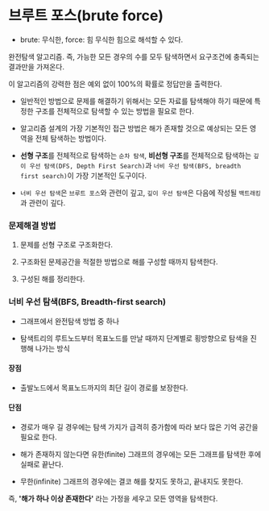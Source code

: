 # 브루트 포스(brute force)
- brute: 무식한, force: 힘   무식한 힘으로 해석할 수 있다.

완전탐색 알고리즘. 즉, 가능한 모든 경우의 수를 모두 탐색하면서 요구조건에 충족되는 결과만을 가져온다.

이 알고리즘의 강력한 점은 예외 없이 100%의 확률로 정답만을 출력한다.

- 일반적인 방법으로 문제를 해결하기 위해서는 모든 자료를 탐색해야 하기 때문에 특정한 구조를 전체적으로 탐색할 수 있는 방법을 필요로 한다.

- 알고리즘 설계의 가장 기본적인 접근 방법은 해가 존재할 것으로 예상되는 모든 영역을 전체 탐색하는 방법이다.

- **선형 구조**를 전체적으로 탐색하는 `순차 탐색`, **비선형 구조**를 전체적으로 탐색하는 `깊이 우선 탐색(DFS, Depth First
 Search)`과 `너비 우선 탐색(BFS, breadth first search)`이 가장 기본적인 도구이다.

- `너비 우선 탐색`은 `브루트 포스`와 관련이 깊고, `깊이 우선 탐색`은 다음에 작성될 `백트래킹`과 관련이 깊다.

### 문제해결 방법  
1. 문제를 선형 구조로 구조화한다.

2. 구조화된 문제공간을 적절한 방법으로 해를 구성할 때까지 탐색한다.

3. 구성된 해를 정리한다.
 
 
 
### 너비 우선 탐색(BFS, Breadth-first search)
- 그래프에서 완전탐색 방법 중 하나

- 탐색트리의 루트노드부터 목표노드를 만날 때까지 단계별로 횡방향으로 탐색을 진행해 나가는 방식

#### 장점
- 출발노드에서 목표노드까지의 최단 길이 경로를 보장한다.

#### 단점
- 경로가 매우 길 경우에는 탐색 가지가 급격히 증가함에 따라 보다 많은 기억 공간을 필요로 한다.

- 해가 존재하지 않는다면 유한(finite) 그래프의 경우에는 모든 그래프를 탐색한 후에 실패로 끝난다.

- 무한(infinite) 그래프의 경우에는 결코 해를 찾지도 못하고, 끝내지도 못한다.

즉, **'해가 하나 이상 존재한다'** 라는 가정을 세우고 모든 영역을 탐색한다.